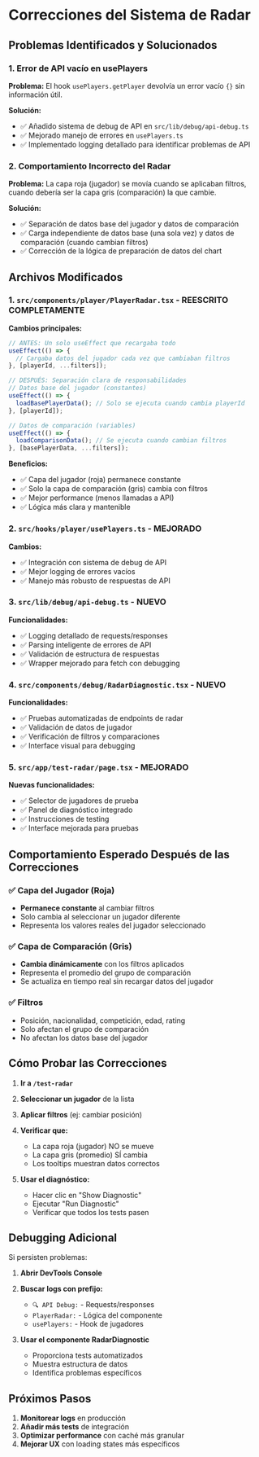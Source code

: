 # Correcciones del Sistema de Radar

## Problemas Identificados y Solucionados

### 1. **Error de API vacío en usePlayers**

**Problema:** El hook `usePlayers.getPlayer` devolvía un error vacío `{}` sin información útil.

**Solución:**

- ✅ Añadido sistema de debug de API en `src/lib/debug/api-debug.ts`
- ✅ Mejorado manejo de errores en `usePlayers.ts`
- ✅ Implementado logging detallado para identificar problemas de API

### 2. **Comportamiento Incorrecto del Radar**

**Problema:** La capa roja (jugador) se movía cuando se aplicaban filtros, cuando debería ser la capa gris (comparación) la que cambie.

**Solución:**

- ✅ Separación de datos base del jugador y datos de comparación
- ✅ Carga independiente de datos base (una sola vez) y datos de comparación (cuando cambian filtros)
- ✅ Corrección de la lógica de preparación de datos del chart

## Archivos Modificados

### 1. `src/components/player/PlayerRadar.tsx` - **REESCRITO COMPLETAMENTE**

**Cambios principales:**

```typescript
// ANTES: Un solo useEffect que recargaba todo
useEffect(() => {
  // Cargaba datos del jugador cada vez que cambiaban filtros
}, [playerId, ...filters]);

// DESPUÉS: Separación clara de responsabilidades
// Datos base del jugador (constantes)
useEffect(() => {
  loadBasePlayerData(); // Solo se ejecuta cuando cambia playerId
}, [playerId]);

// Datos de comparación (variables)
useEffect(() => {
  loadComparisonData(); // Se ejecuta cuando cambian filtros
}, [basePlayerData, ...filters]);
```

**Beneficios:**

- ✅ Capa del jugador (roja) permanece constante
- ✅ Solo la capa de comparación (gris) cambia con filtros
- ✅ Mejor performance (menos llamadas a API)
- ✅ Lógica más clara y mantenible

### 2. `src/hooks/player/usePlayers.ts` - **MEJORADO**

**Cambios:**

- ✅ Integración con sistema de debug de API
- ✅ Mejor logging de errores vacíos
- ✅ Manejo más robusto de respuestas de API

### 3. `src/lib/debug/api-debug.ts` - **NUEVO**

**Funcionalidades:**

- ✅ Logging detallado de requests/responses
- ✅ Parsing inteligente de errores de API
- ✅ Validación de estructura de respuestas
- ✅ Wrapper mejorado para fetch con debugging

### 4. `src/components/debug/RadarDiagnostic.tsx` - **NUEVO**

**Funcionalidades:**

- ✅ Pruebas automatizadas de endpoints de radar
- ✅ Validación de datos de jugador
- ✅ Verificación de filtros y comparaciones
- ✅ Interface visual para debugging

### 5. `src/app/test-radar/page.tsx` - **MEJORADO**

**Nuevas funcionalidades:**

- ✅ Selector de jugadores de prueba
- ✅ Panel de diagnóstico integrado
- ✅ Instrucciones de testing
- ✅ Interface mejorada para pruebas

## Comportamiento Esperado Después de las Correcciones

### ✅ Capa del Jugador (Roja)

- **Permanece constante** al cambiar filtros
- Solo cambia al seleccionar un jugador diferente
- Representa los valores reales del jugador seleccionado

### ✅ Capa de Comparación (Gris)

- **Cambia dinámicamente** con los filtros aplicados
- Representa el promedio del grupo de comparación
- Se actualiza en tiempo real sin recargar datos del jugador

### ✅ Filtros

- Posición, nacionalidad, competición, edad, rating
- Solo afectan el grupo de comparación
- No afectan los datos base del jugador

## Cómo Probar las Correcciones

1. **Ir a `/test-radar`**
2. **Seleccionar un jugador** de la lista
3. **Aplicar filtros** (ej: cambiar posición)
4. **Verificar que:**

   - La capa roja (jugador) NO se mueve
   - La capa gris (promedio) SÍ cambia
   - Los tooltips muestran datos correctos

5. **Usar el diagnóstico:**
   - Hacer clic en "Show Diagnostic"
   - Ejecutar "Run Diagnostic"
   - Verificar que todos los tests pasen

## Debugging Adicional

Si persisten problemas:

1. **Abrir DevTools Console**
2. **Buscar logs con prefijo:**

   - `🔍 API Debug:` - Requests/responses
   - `PlayerRadar:` - Lógica del componente
   - `usePlayers:` - Hook de jugadores

3. **Usar el componente RadarDiagnostic**
   - Proporciona tests automatizados
   - Muestra estructura de datos
   - Identifica problemas específicos

## Próximos Pasos

1. **Monitorear logs** en producción
2. **Añadir más tests** de integración
3. **Optimizar performance** con caché más granular
4. **Mejorar UX** con loading states más específicos
